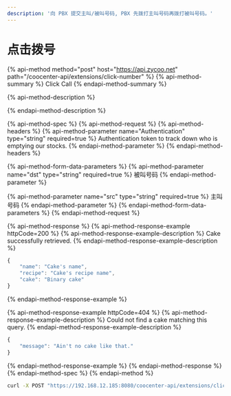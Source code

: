 ```yaml
---
description: '向 PBX 提交主叫/被叫号码, PBX 先拨打主叫号码再拨打被叫号码。'
---
```


# 点击拨号

{% api-method method="post" host="https://api.zycoo.net" path="/coocenter-api/extensions/click-number" %}
{% api-method-summary %}
Click Call
{% endapi-method-summary %}

{% api-method-description %}

{% endapi-method-description %}

{% api-method-spec %}
{% api-method-request %}
{% api-method-headers %}
{% api-method-parameter name="Authentication" type="string" required=true %}
Authentication token to track down who is emptying our stocks.
{% endapi-method-parameter %}
{% endapi-method-headers %}

{% api-method-form-data-parameters %}
{% api-method-parameter name="dst" type="string" required=true %}
被叫号码
{% endapi-method-parameter %}

{% api-method-parameter name="src" type="string" required=true %}
主叫号码
{% endapi-method-parameter %}
{% endapi-method-form-data-parameters %}
{% endapi-method-request %}

{% api-method-response %}
{% api-method-response-example httpCode=200 %}
{% api-method-response-example-description %}
Cake successfully retrieved.
{% endapi-method-response-example-description %}

```javascript
{
    "name": "Cake's name",
    "recipe": "Cake's recipe name",
    "cake": "Binary cake"
}
```
{% endapi-method-response-example %}

{% api-method-response-example httpCode=404 %}
{% api-method-response-example-description %}
Could not find a cake matching this query.
{% endapi-method-response-example-description %}

```javascript
{
    "message": "Ain't no cake like that."
}
```
{% endapi-method-response-example %}
{% endapi-method-response %}
{% endapi-method-spec %}
{% endapi-method %}

```bash
curl -X POST "https://192.168.12.185:8080/coocenter-api/extensions/click-number" -H "accept: application/json" -H "Content-Type: application/x-www-form-urlencoded" -d "src=808&dst=809"
```

